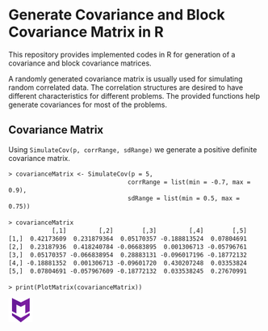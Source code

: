 # Generate Covariance and Block Covariance Matrix in R

This repository provides implemented codes in R for generation of a covariance and block covariance matrices.

A randomly generated covariance matrix is usually used for simulating random correlated data. The correlation structures are desired to have different characteristics for different problems. The provided functions help generate covariances for most of the problems.

## Covariance Matrix

Using `SimulateCov(p, corrRange, sdRange)` we generate a positive definite covariance matrix.

```
> covarianceMatrix <- SimulateCov(p = 5, 
                                 corrRange = list(min = -0.7, max = 0.9), 
                                 sdRange = list(min = 0.5, max = 0.75))

> covarianceMatrix
            [,1]         [,2]        [,3]         [,4]        [,5]
[1,]  0.42173609  0.231879364  0.05170357 -0.188813524  0.07804691
[2,]  0.23187936  0.418240784 -0.06683895  0.001306713 -0.05796761
[3,]  0.05170357 -0.066838954  0.28883131 -0.096017196 -0.18772132
[4,] -0.18881352  0.001306713 -0.09601720  0.430207248  0.03353824
[5,]  0.07804691 -0.057967609 -0.18772132  0.033538245  0.27670991

> print(PlotMatrix(covarianceMatrix))
```
![covariance matrix](https://github.com/adam-p/markdown-here/raw/master/src/common/images/icon48.png "Logo Title Text 1")

